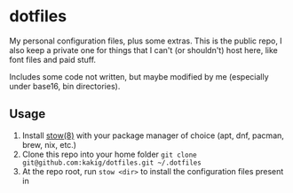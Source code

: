 # dotfiles

My personal configuration files, plus some extras. This is the public repo, I
also keep a private one for things that I can't (or shouldn't) host here, like
font files and paid stuff.

Includes some code not written, but maybe modified by me (especially under
base16, bin directories).

## Usage

1. Install [stow(8)](https://linux.die.net/man/8/stow) with your package manager of choice (apt, dnf, pacman, brew, nix, etc.)
2. Clone this repo into your home folder `git clone git@github.com:kakig/dotfiles.git ~/.dotfiles`
3. At the repo root, run `stow <dir>` to install the configuration files present in <dir>
